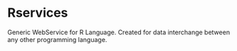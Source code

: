 # Rservices
Generic WebService for R Language.
Created for data interchange between any other programming language.
